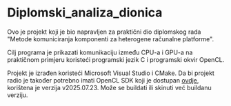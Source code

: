# Diplomski_analiza_dionica
Ovo je projekt koji je bio napravljen za praktični dio diplomskog rada "Metode komuniciranja komponenti za heterogene računalne platforme".

Cilj programa je prikazati komunikaciju između CPU-a i GPU-a na praktičnom primjeru koristeći programski jezik C i programski okvir OpenCL.

Projekt je izrađen koristeći Microsoft Visual Studio i CMake.
Da bi projekt radio je također potrebno imati OpenCL SDK koji je dostupan [ovdje](https://github.com/KhronosGroup/OpenCL-SDK), korištena je verzija v2025.07.23. Može se buildati ili skinuti već buildanu verziju.
